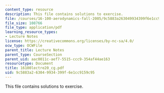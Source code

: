 ```yaml
---
content_type: resource
description: This file contains solutions to exercise.
file: /courses/16-100-aerodynamics-fall-2005/9c5883a263049934399f6e1cc9159c95_16100lectre20_cg.pdf
file_size: 108766
file_type: application/pdf
learning_resource_types:
- Lecture Notes
license: https://creativecommons.org/licenses/by-nc-sa/4.0/
ocw_type: OCWFile
parent_title: Lecture Notes
parent_type: CourseSection
parent_uid: aac0011c-aef7-5515-ccc9-354af44ae163
resourcetype: Document
title: 16100lectre20_cg.pdf
uid: 9c5883a2-6304-9934-399f-6e1cc9159c95
---
```

This file contains solutions to exercise.
